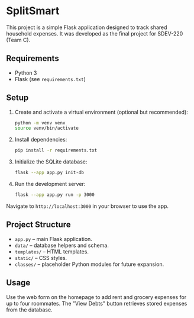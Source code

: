 # SplitSmart

This project is a simple Flask application designed to track shared household expenses. It was developed as the final project for SDEV-220 (Team C).

## Requirements

- Python 3
- Flask (see `requirements.txt`)

## Setup

1. Create and activate a virtual environment (optional but recommended):
   ```bash
   python -m venv venv
   source venv/bin/activate
   ```
2. Install dependencies:
   ```bash
   pip install -r requirements.txt
   ```
3. Initialize the SQLite database:
   ```bash
   flask --app app.py init-db
   ```
4. Run the development server:
   ```bash
   flask --app app.py run -p 3000
   ```

Navigate to `http://localhost:3000` in your browser to use the app.

## Project Structure

- `app.py` – main Flask application.
- `data/` – database helpers and schema.
- `templates/` – HTML templates.
- `static/` – CSS styles.
- `classes/` – placeholder Python modules for future expansion.

## Usage

Use the web form on the homepage to add rent and grocery expenses for up to four roommates. The "View Debts" button retrieves stored expenses from the database.

